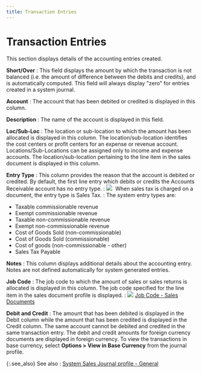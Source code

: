 ```yaml
---
title: Transaction Entries
---
```


# Transaction Entries


This section displays details of the accounting entries created.


**Short/Over**
: This field displays the amount by which the transaction  is not balanced (i.e. the amount of difference between the debits and  credits), and is automatically computed. This field will always display  "zero" for entries created in a system journal.


**Account**
: The account that has been debited or credited is  displayed in this column.


**Description**
: The name of the account is displayed in this field.


**Loc/Sub-Loc**
: The location or sub-location to which the amount  has been allocated is displayed in this column. The location/sub-location  identifies the cost centers or profit centers for an expense or revenue  account. Locations/Sub-Locations can be assigned only to income and expense  accounts. The location/sub-location pertaining to the line item in the  sales document is displayed in this column.


**Entry Type**
: This column provides the reason that the account  is debited or credited. By default, the first line entry which debits  or credits the Accounts Receivable account has no entry type.
: ![]({{site.acc_baseurl}}/img/example.gif)  When  sales tax is charged on a document, the entry type is Sales Tax.
: The system entry types are:

- Taxable commissionable  revenue
- Exempt commissionable  revenue
- Taxable non-commissionable  revenue
- Exempt non-commissionable  revenue
- Cost of Goods  Sold (non-commissionable)
- Cost of Goods  Sold (commissionable)
- Cost of goods  (non-commissionable - other)
- Sales Tax Payable



**Notes**
: This column displays additional details about the  accounting entry. Notes are not defined automatically for system generated  entries.


**Job Code**
: The job code to which the amount of sales or sales  returns is allocated is displayed in this column. The job code specified  for the line item in the sales document profile is displayed.
: ![]({{site.acc_baseurl}}/img/lens.gif) [Job  Code - Sales Documents]({{site.sp_chm}}/sales-docs/docs-profile/contents/item-info/other/job_code_item_details_grid_sales_content.html)


**Debit and Credit**
: The amount that has been debited is displayed in  the Debit column while the amount that has been credited is displayed  in the Credit column. The same account cannot be debited and credited  in the same transaction entry. The debit and credit amounts for foreign  currency documents are displayed in foreign currency. To view the transactions  in base currency,<font style="color: #ff0000;" color="#FF0000"> </font>select **Options 
 &gt; View in Base Currency** from the journal profile.


{:.see_also}
See also
: [System  Sales Journal profile - General]({{site.acc_baseurl}}/sales/sales-through-documents/system-sales-journals/system_sales_journal_profile_general.html)
